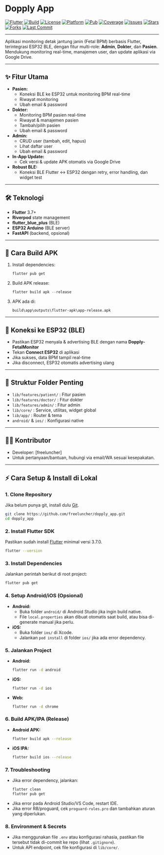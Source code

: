 # Dopply App

[![Flutter](https://img.shields.io/badge/Flutter-3.7.0-blue?logo=flutter)](https://flutter.dev)
[![Build](https://img.shields.io/github/actions/workflow/status/freeluncher/dopply_app/flutter.yml?branch=main&label=build)](../../actions)
[![License](https://img.shields.io/github/license/freeluncher/dopply_app)](LICENSE)
[![Platform](https://img.shields.io/badge/platform-Android%20%7C%20iOS-green)](../../)
[![Pub](https://img.shields.io/pub/v/flutter_blue_plus?label=flutter_blue_plus)](https://pub.dev/packages/flutter_blue_plus)
[![Coverage](https://img.shields.io/badge/coverage-auto-brightgreen)](coverage/lcov.info)
[![Issues](https://img.shields.io/github/issues/freeluncher/dopply_app)](../../issues)
[![Stars](https://img.shields.io/github/stars/freeluncher/dopply_app?style=social)](../../stargazers)
[![Forks](https://img.shields.io/github/forks/freeluncher/dopply_app?style=social)](../../network/members)
[![Last Commit](https://img.shields.io/github/last-commit/freeluncher/dopply_app)](../../commits/main)

---

Aplikasi monitoring detak jantung janin (Fetal BPM) berbasis Flutter, terintegrasi ESP32 BLE, dengan fitur multi-role: **Admin**, **Dokter**, dan **Pasien**. Mendukung monitoring real-time, manajemen user, dan update aplikasi via Google Drive.

---

## ✨ Fitur Utama
- **Pasien:**
  - Koneksi BLE ke ESP32 untuk monitoring BPM real-time
  - Riwayat monitoring
  - Ubah email & password
- **Dokter:**
  - Monitoring BPM pasien real-time
  - Riwayat & manajemen pasien
  - Tambah/pilih pasien
  - Ubah email & password
- **Admin:**
  - CRUD user (tambah, edit, hapus)
  - Lihat daftar user
  - Ubah email & password
- **In-App Update:**
  - Cek versi & update APK otomatis via Google Drive
- **Robust BLE:**
  - Koneksi BLE Flutter <-> ESP32 dengan retry, error handling, dan widget test

---

## 🛠️ Teknologi
- **Flutter** 3.7+
- **Riverpod** state management
- **flutter_blue_plus** (BLE)
- **ESP32 Arduino** (BLE server)
- **FastAPI** (backend, opsional)

---

## 🚀 Cara Build APK
1. Install dependencies:
   ```powershell
   flutter pub get
   ```
2. Build APK release:
   ```powershell
   flutter build apk --release
   ```
3. APK ada di:
   ```
   build\app\outputs\flutter-apk\app-release.apk
   ```

---

## 📡 Koneksi ke ESP32 (BLE)
- Pastikan ESP32 menyala & advertising BLE dengan nama **Dopply-FetalMonitor**
- Tekan **Connect ESP32** di aplikasi
- Jika sukses, data BPM tampil real-time
- Jika disconnect, ESP32 otomatis advertising ulang

---

## 📁 Struktur Folder Penting
- `lib/features/patient/` : Fitur pasien
- `lib/features/doctor/`  : Fitur dokter
- `lib/features/admin/`   : Fitur admin
- `lib/core/`             : Service, utilitas, widget global
- `lib/app/`              : Router & tema
- `android/` & `ios/`     : Konfigurasi native

---

## 👨‍💻 Kontributor
- Developer: [freeluncher]
- Untuk pertanyaan/bantuan, hubungi via email/WA sesuai kesepakatan.

---

## ⚡️ Cara Setup & Install di Lokal

### 1. Clone Repository
Jika belum punya git, install dulu [Git](https://git-scm.com/downloads).

```bash
git clone https://github.com/freeluncher/dopply_app.git
cd dopply_app
```

### 2. Install Flutter SDK
Pastikan sudah install [Flutter](https://docs.flutter.dev/get-started/install) minimal versi 3.7.0.

```bash
flutter --version
```

### 3. Install Dependencies
Jalankan perintah berikut di root project:

```bash
flutter pub get
```

### 4. Setup Android/iOS (Opsional)
- **Android:**
  - Buka folder `android/` di Android Studio jika ingin build native.
  - File `local.properties` akan dibuat otomatis saat build, atau bisa di-generate manual jika perlu.
- **iOS:**
  - Buka folder `ios/` di Xcode.
  - Jalankan `pod install` di folder `ios/` jika ada error dependency.

### 5. Jalankan Project
- **Android:**
  ```bash
  flutter run -d android
  ```
- **iOS:**
  ```bash
  flutter run -d ios
  ```
- **Web:**
  ```bash
  flutter run -d chrome
  ```

### 6. Build APK/IPA (Release)
- **Android APK:**
  ```bash
  flutter build apk --release
  ```
- **iOS IPA:**
  ```bash
  flutter build ios --release
  ```

### 7. Troubleshooting
- Jika error dependency, jalankan:
  ```bash
  flutter clean
  flutter pub get
  ```
- Jika error pada Android Studio/VS Code, restart IDE.
- Jika error R8/proguard, cek `proguard-rules.pro` dan tambahkan aturan yang diperlukan.

### 8. Environment & Secrets
- Jika menggunakan file `.env` atau konfigurasi rahasia, pastikan file tersebut tidak di-commit ke repo (lihat `.gitignore`).
- Untuk API endpoint, cek file konfigurasi di `lib/core/`.
